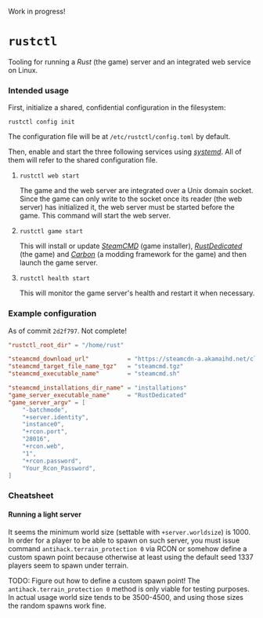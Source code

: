 Work in progress!

# `rustctl`

Tooling for running a _Rust_ (the game) server and an integrated web service on Linux.

### Intended usage

First, initialize a shared, confidential configuration in the filesystem:

```
rustctl config init
```

The configuration file will be at `/etc/rustctl/config.toml` by default.

Then, enable and start the three following services using [_systemd_][systemd-website]. All of them
will refer to the shared configuration file.

1. `rustctl web start`

   The game and the web server are integrated over a Unix domain socket. Since the game can only
   write to the socket once its reader (the web server) has initialized it, the web server must be
   started before the game. This command will start the web server.

2. `rustctl game start`

   This will install or update [_SteamCMD_][steamcmd-website] (game installer),
   [_RustDedicated_][rustdedicated-website] (the game) and [_Carbon_][carbon-website] (a modding
   framework for the game) and then launch the game server.

3. `rustctl health start`

   This will monitor the game server's health and restart it when necessary.

### Example configuration

As of commit `2d2f797`. Not complete!

```toml
"rustctl_root_dir" = "/home/rust"

"steamcmd_download_url"           = "https://steamcdn-a.akamaihd.net/client/installer/steamcmd_linux.tar.gz"
"steamcmd_target_file_name_tgz"   = "steamcmd.tgz"
"steamcmd_executable_name"        = "steamcmd.sh"

"steamcmd_installations_dir_name" = "installations"
"game_server_executable_name"     = "RustDedicated"
"game_server_argv" = [
    "-batchmode",
    "+server.identity",
    "instance0",
    "+rcon.port",
    "28016",
    "+rcon.web",
    "1",
    "+rcon.password",
    "Your_Rcon_Password",
]
```

### Cheatsheet

#### Running a light server

It seems the minimum world size (settable with `+server.worldsize`) is 1000.
In order for a player to be able to spawn on such server, you must issue command
`antihack.terrain_protection 0` via RCON or somehow define a custom spawn point
because otherwise at least using the default seed 1337 players seem to spawn
under terrain.

TODO: Figure out how to define a custom spawn point! The `antihack.terrain_protection 0`
method is only viable for testing purposes. In actual usage world size tends to be
3500-4500, and using those sizes the random spawns work fine.

[carbon-website]: https://carbonmod.gg
[rustdedicated-website]: https://steamdb.info/app/258550
[steamcmd-website]: https://developer.valvesoftware.com/wiki/SteamCMD
[systemd-website]: https://systemd.io
